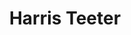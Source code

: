 ---
title: "Harris Teeter"
url: /alexandria/harris-teeter-north-saint-asaph-street/
shop: supermarket
---